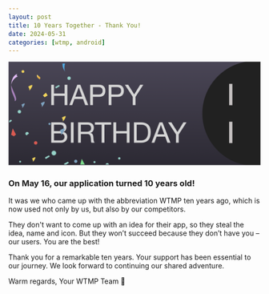 ```yaml
---
layout: post
title: 10 Years Together - Thank You!
date: 2024-05-31
categories: [wtmp, android]
---
```


![birthday](https://raw.githubusercontent.com/mdnghtdv/mdnghtdv.github.io/main/assets/images/birthday.png)

### On May 16, our application turned 10 years old!

It was we who came up with the abbreviation WTMP ten years ago, which is now used not only by us, but also by our competitors.

They don't want to come up with an idea for their app, so they steal the idea, name and icon.
But they won’t succeed because they don’t have you – our users. You are the best! 

Thank you for a remarkable ten years. Your support has been essential to our journey. 
We look forward to continuing our shared adventure.

Warm regards, Your WTMP Team 🤗
